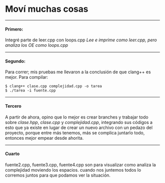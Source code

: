 # Moví muchas cosas

---

#### Primero:
Integré parte de leer.cpp con loops.cpp
*Lee e imprime como leer.cpp, pero analiza los OE como loops.cpp*

---
#### Segundo:
Para correr; mis pruebas me llevaron a la conclusión de que clang++ es mejor.
Para compilar:
```
$ clang++ clase.cpp complejidad.cpp -o tarea
$ ./tarea -i fuente.cpp
```
---
#### Tercero
A partir de ahora, opino que lo mejor es crear branches y trabajar todo sobre  *clase.hpp*, *clase.cpp* y *complejidad.cpp*,
integrando sus códigos a esto que ya existe en lugar de crear un nuevo archivo con un pedazo del proyecto, porque entre más tenemos, más se complica juntarlo todo, entonces mejor empear desde ahorita.

---
#### Cuarto
fuente2.cpp, fuente3.cpp, fuente4.cpp son para visualizar como analiza la complejidad moviendo los espacios. cuando nos juntemos todos lo corremos juntos para que podamos ver la situación.

